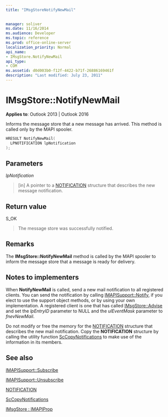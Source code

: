 ```yaml
---
title: "IMsgStoreNotifyNewMail"
 
 
manager: soliver
ms.date: 11/16/2014
ms.audience: Developer
ms.topic: reference
ms.prod: office-online-server
localization_priority: Normal
api_name:
- IMsgStore.NotifyNewMail
api_type:
- COM
ms.assetid: d0d003b0-f12f-4422-b71f-26886169461f
description: "Last modified: July 23, 2011"
---
```


# IMsgStore::NotifyNewMail

  
  
**Applies to**: Outlook 2013 | Outlook 2016 
  
Informs the message store that a new message has arrived. This method is called only by the MAPI spooler.
  
```cpp
HRESULT NotifyNewMail(
  LPNOTIFICATION lpNotification
);
```

## Parameters

 _lpNotification_
  
> [in] A pointer to a [NOTIFICATION](notification.md) structure that describes the new message notification. 
    
## Return value

S_OK 
  
> The message store was successfully notified.
    
## Remarks

The **IMsgStore::NotifyNewMail** method is called by the MAPI spooler to inform the message store that a message is ready for delivery. 
  
## Notes to implementers

When **NotifyNewMail** is called, send a new mail notification to all registered clients. You can send the notification by calling [IMAPISupport::Notify](imapisupport-notify.md), if you elect to use the support object methods, or by using your own implementation. A registered client is one that has called [IMsgStore::Advise](imsgstore-advise.md) and set the  _lpEntryID_ parameter to NULL and the  _ulEventMask_ parameter to  _fnevNewMail_. 
  
Do not modify or free the memory for the [NOTIFICATION](notification.md) structure that describes the new mail notification. Copy the **NOTIFICATION** structure by calling the utility function [ScCopyNotifications](sccopynotifications.md) to make use of the information in its members. 
  
## See also



[IMAPISupport::Subscribe](imapisupport-subscribe.md)
  
[IMAPISupport::Unsubscribe](imapisupport-unsubscribe.md)
  
[NOTIFICATION](notification.md)
  
[ScCopyNotifications](sccopynotifications.md)
  
[IMsgStore : IMAPIProp](imsgstoreimapiprop.md)

